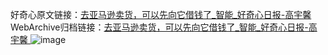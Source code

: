 好奇心原文链接：[去亚马逊卖货，可以先向它借钱了_智能_好奇心日报-高宇馨 ](https://www.qdaily.com/articles/11431.html)
WebArchive归档链接：[去亚马逊卖货，可以先向它借钱了_智能_好奇心日报-高宇馨 ](http://web.archive.org/web/20190623165229/https://www.qdaily.com/articles/11431.html)
![image](http://ww3.sinaimg.cn/large/007d5XDply1g3w8zafjbyj30u02rw4qp)